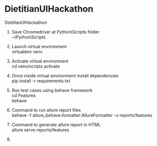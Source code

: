 # DietitianUIHackathon
DietitianUIHackathon

1. Save Chromedriver at Python\Scripts folder\
~\Python\Scripts 
2. Launch virtual environment \
    virtualenv venv
3. Activate virtual environment\
    cd venv/scripts
    activate
4. Once inside virtual environment install dependencies\
    pip install -r requirements.txt

5. Run test cases using behave framework\
   cd Features\
   behave



5. Command to run allure report files\
    behave -f allure_behave.formatter:AllureFormatter -o reports/features

6. Command to generate allure report in HTML\
    allure serve reports/features  
7. 